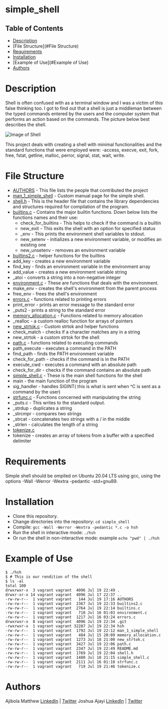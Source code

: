 # simple_shell

## Table of Contents
- [Description](#Description)
- [File Structure](#File Structure)
- [Requirements](#Requirements)
- [Installation](#Installation)
- [Example of Use](#Example of Use)
- [Authors](#Authors)


# Description
Shell is often confused with as a terminal window and I was a victim of this false thinking too. I got to find out that a shell is just a middleman between the typed commands entered by the users and the computer system that performs an action based on the commands. The picture below best describes the shell.

![Image of Shell](https://miro.medium.com/max/700/0*-OOMpchdZWQZr4zw)

This project deals with creating a shell with minimal functionalities and the standard functions that were employed were: 
-access, execve, exit, fork, free, fstat, getline, malloc, perror, signal, stat, wait, write.


# File Structure
- [AUTHORS](./AUTHORS) - This file lists the people that contributed the project
- [man_1_simple_shell](./man_1_simple_shell) - Custom manual page for the simple shell.
- [shell.h](./shell.h) - This is the header file that contains the library dependencies and structures required for compilation of the program.
- [builtins.c](./builtins.c) - Contains the major builtin functions. Down below lists the functions names and their use:
  - check_for_builtins - This helps to check if the command is a builtin
  - new_exit - This exits the shell with an option for specified status
  - \_env - This prints the environment shell variables to stdout.
  - new_setenv - initializes a new environment variable, or modifies an existing one
  - new_unsetenv - removes an environment variable
 - [builtins2.c](./builtins2.c) - helper functions for the builtins
  - add_key - creates a new environment variable
  - find_key - finds an environment variable in the environment array
  - add_value - creates a new environment variable string
  - \_atoi - converts a string into a non-negative integer
 - [environment.c](./environment.c) - These are functions that deals with the environment.
  - make_env - creates the shell's environment from the parent process
  - free_env - frees the shell's environment
 - [errors.c](./errors.c) - functions related to printing errors
  - print_error - prints an error message to the standard error
  - \_puts2 - prints a string to the standard error
 - [memory_allocation.c](./memory_allocation.c) - Functions related to memory allocation
  - \_realloc - a custom realloc function for arrays of pointers
 - [new_strtok.c](./new_strtok.c) - Custom strtok and helper functions
  - check_match - checks if a character matches any in a string
  - new_strtok - a custom strtok for the shell
 - [path.c](./path.c) - functions related to executing commands
  - path_execute - executes a command in the PATH
  - find_path - finds the PATH environment variable
  - check_for_path - checks if the command is in the PATH
  - execute_cwd - executes a command with an absolute path
  - check_for_dir - checks if the command contains an absolute path
 - [simple_shell.c](./simple_shell.c) - These is the main shell functions for the shell
  - main - the main function of the program
  - sig_handler - handles SIGINT( this is what is sent when ^C is sent as a command by the user)
 - [strfunc.c](./strfunc.c) - Functions concerned with manipulating the string
  - \_puts.c - This writes to the standard output.
  - \_strdup - duplicates a string
  - \_strcmpr - compares two strings
  - \_strcat - concatenates two strings with a / in the middle
  - \_strlen - calculates the length of a string
 - [tokenize.c](./tokenize.c)
  - tokenize - creates an array of tokens from a buffer with a specified delimiter

# Requirements

Simple shell should be ompiled on Ubuntu 20.04 LTS using gcc, using the options -Wall -Werror -Wextra -pedantic -std=gnu89. 

# Installation
- Clone this repository.
- Change directories into the repository:  `cd simple_shell `
- Compile: `gcc -Wall -Werror -Wextra -pedantic *.c -o hsh`
- Run the shell in interactive mode: `./hsh`
- Or run the shell in non-interactive mode: example `echo "pwd" | ./hsh`

# Example of Use

```
$ ./hsh
$ # This is our rendition of the shell
$ ls -al
total 100
drwxrwxr-x  3 vagrant vagrant  4096 Jul 19 22:49 .
drwxr-xr-x 14 vagrant vagrant  4096 Jul 17 22:37 ..
-rw-rw-r--  1 vagrant vagrant   144 Jul 19 17:16 AUTHORS
-rw-rw-r--  1 vagrant vagrant  2367 Jul 19 22:33 builtins2.c
-rw-rw-r--  1 vagrant vagrant  2764 Jul 19 22:14 builtins.c
-rw-rw-r--  1 vagrant vagrant   710 Jul 16 01:03 environment.c
-rw-rw-r--  1 vagrant vagrant  1217 Jul 16 03:24 errors.c
drwxrwxr-x  8 vagrant vagrant  4096 Jul 19 22:34 .git
-rwxrwxr-x  1 vagrant vagrant 32287 Jul 19 22:34 hsh
-rw-rw-r--  1 vagrant vagrant  1792 Jul 19 22:12 man_1_simple_shell
-rw-rw-r--  1 vagrant vagrant   484 Jul 15 20:09 memory_allocation.c
-rw-rw-r--  1 vagrant vagrant  1273 Jul 18 21:00 new_strtok.c
-rw-rw-r--  1 vagrant vagrant  3427 Jul 19 22:06 path.c
-rw-rw-r--  1 vagrant vagrant  2347 Jul 19 22:49 README.md
-rw-rw-r--  1 vagrant vagrant  1769 Jul 19 22:04 shell.h
-rw-rw-r--  1 vagrant vagrant  1480 Jul 18 21:15 simple_shell.c
-rw-rw-r--  1 vagrant vagrant  2111 Jul 16 01:10 strfunc.c
-rw-rw-r--  1 vagrant vagrant   719 Jul 19 21:46 tokenize.c
```

# Authors

Ajibola Matthew [LinkedIn](www.linkedin.com/in/jibbycodes) | [Twitter](www.twitter.com/jibsyyyyy)
Joshua Ajayi [LinkedIn](#) | [Twitter](#)
